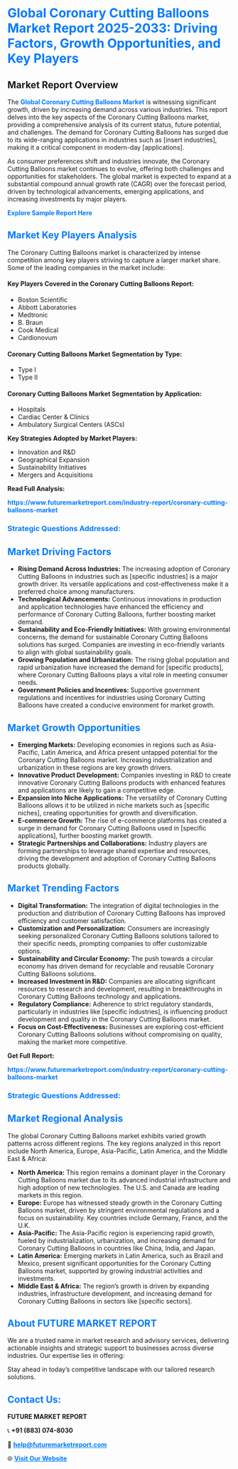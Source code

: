 <h1 style="color: #007BFF;">Global Coronary Cutting Balloons Market Report 2025-2033: Driving Factors, Growth Opportunities, and Key Players</h1>

<section id="overview">
<h2>Market Report Overview</h2>
<p>The <a href="https://www.futuremarketreport.com/industry-report/coronary-cutting-balloons-market" style="color: #007BFF; text-decoration: none;"><strong>Global Coronary Cutting Balloons Market</strong></a> is witnessing significant growth, driven by increasing demand across various industries. This report delves into the key aspects of the Coronary Cutting Balloons market, providing a comprehensive analysis of its current status, future potential, and challenges. The demand for Coronary Cutting Balloons has surged due to its wide-ranging applications in industries such as [insert industries], making it a critical component in modern-day [applications].</p>
<p>As consumer preferences shift and industries innovate, the Coronary Cutting Balloons market continues to evolve, offering both challenges and opportunities for stakeholders. The global market is expected to expand at a substantial compound annual growth rate (CAGR) over the forecast period, driven by technological advancements, emerging applications, and increasing investments by major players.</p>
</section>

<section id="overview">
<p><a href="https://www.futuremarketreport.com/request-sample/reportId=92552" style="color: #007BFF; text-decoration: none;"><strong>Explore Sample Report Here</strong></a></p>
</section>

<section id="key-players">
<h2 style="color: #007BFF;">Market Key Players Analysis</h2>
<p>The Coronary Cutting Balloons market is characterized by intense competition among key players striving to capture a larger market share. Some of the leading companies in the market include:</p>
<h4>Key Players Covered in the Coronary Cutting Balloons Report:</h4>
<ul><li>Boston Scientific</li><li>Abbott Laboratories</li><li>Medtronic</li><li>B. Braun</li><li>Cook Medical</li><li>Cardionovum</li></ul>
<h4>Coronary Cutting Balloons Market Segmentation by Type:</h4>
<ul><li>Type I</li><li>Type II</li></ul>

<h4>Coronary Cutting Balloons Market Segmentation by Application:</h4>
<ul><li>Hospitals</li><li>Cardiac Center &amp; Clinics</li><li>Ambulatory Surgical Centers (ASCs)</li></ul>
<p><strong>Key Strategies Adopted by Market Players:</strong></p>
<ul>
<li>Innovation and R&D</li>
<li>Geographical Expansion</li>
<li>Sustainability Initiatives</li>
<li>Mergers and Acquisitions</li>
</ul>
</section>

<section>
<p><strong>Read Full Analysis: </strong></p><a href="https://www.futuremarketreport.com/industry-report/coronary-cutting-balloons-market" style="color: #007BFF; text-decoration: none;"><strong>https://www.futuremarketreport.com/industry-report/coronary-cutting-balloons-market</strong></a>
<h3 style="color: #007BFF;">Strategic Questions Addressed:</h3>
</section>

<section id="driving-factors">
<h2 style="color: #007BFF;">Market Driving Factors</h2>
<ul>
<li><strong>Rising Demand Across Industries:</strong> The increasing adoption of Coronary Cutting Balloons in industries such as [specific industries] is a major growth driver. Its versatile applications and cost-effectiveness make it a preferred choice among manufacturers.</li>
<li><strong>Technological Advancements:</strong> Continuous innovations in production and application technologies have enhanced the efficiency and performance of Coronary Cutting Balloons, further boosting market demand.</li>
<li><strong>Sustainability and Eco-Friendly Initiatives:</strong> With growing environmental concerns, the demand for sustainable Coronary Cutting Balloons solutions has surged. Companies are investing in eco-friendly variants to align with global sustainability goals.</li>
<li><strong>Growing Population and Urbanization:</strong> The rising global population and rapid urbanization have increased the demand for [specific products], where Coronary Cutting Balloons plays a vital role in meeting consumer needs.</li>
<li><strong>Government Policies and Incentives:</strong> Supportive government regulations and incentives for industries using Coronary Cutting Balloons have created a conducive environment for market growth.</li>
</ul>
</section>

<section id="growth-opportunities">
<h2 style="color: #007BFF;">Market Growth Opportunities</h2>
<ul>
<li><strong>Emerging Markets:</strong> Developing economies in regions such as Asia-Pacific, Latin America, and Africa present untapped potential for the Coronary Cutting Balloons market. Increasing industrialization and urbanization in these regions are key growth drivers.</li>
<li><strong>Innovative Product Development:</strong> Companies investing in R&D to create innovative Coronary Cutting Balloons products with enhanced features and applications are likely to gain a competitive edge.</li>
<li><strong>Expansion into Niche Applications:</strong> The versatility of Coronary Cutting Balloons allows it to be utilized in niche markets such as [specific niches], creating opportunities for growth and diversification.</li>
<li><strong>E-commerce Growth:</strong> The rise of e-commerce platforms has created a surge in demand for Coronary Cutting Balloons used in [specific applications], further boosting market growth.</li>
<li><strong>Strategic Partnerships and Collaborations:</strong> Industry players are forming partnerships to leverage shared expertise and resources, driving the development and adoption of Coronary Cutting Balloons products globally.</li>
</ul>
</section>

<section id="trending-factors">
<h2 style="color: #007BFF;">Market Trending Factors</h2>
<ul>
<li><strong>Digital Transformation:</strong> The integration of digital technologies in the production and distribution of Coronary Cutting Balloons has improved efficiency and customer satisfaction.</li>
<li><strong>Customization and Personalization:</strong> Consumers are increasingly seeking personalized Coronary Cutting Balloons solutions tailored to their specific needs, prompting companies to offer customizable options.</li>
<li><strong>Sustainability and Circular Economy:</strong> The push towards a circular economy has driven demand for recyclable and reusable Coronary Cutting Balloons solutions.</li>
<li><strong>Increased Investment in R&D:</strong> Companies are allocating significant resources to research and development, resulting in breakthroughs in Coronary Cutting Balloons technology and applications.</li>
<li><strong>Regulatory Compliance:</strong> Adherence to strict regulatory standards, particularly in industries like [specific industries], is influencing product development and quality in the Coronary Cutting Balloons market.</li>
<li><strong>Focus on Cost-Effectiveness:</strong> Businesses are exploring cost-efficient Coronary Cutting Balloons solutions without compromising on quality, making the market more competitive.</li>
</ul>
</section>

<section>
<p><strong>Get Full Report: </strong></p><a href="https://www.futuremarketreport.com/industry-report/coronary-cutting-balloons-market" style="color: #007BFF; text-decoration: none;"><strong>https://www.futuremarketreport.com/industry-report/coronary-cutting-balloons-market</strong></a>
<h3 style="color: #007BFF;">Strategic Questions Addressed:</h3>
</section>


<section id="regional-analysis">
<h2 style="color: #007BFF;">Market Regional Analysis</h2>
<p>The global Coronary Cutting Balloons market exhibits varied growth patterns across different regions. The key regions analyzed in this report include North America, Europe, Asia-Pacific, Latin America, and the Middle East & Africa:</p>
<ul>
<li><strong>North America:</strong> This region remains a dominant player in the Coronary Cutting Balloons market due to its advanced industrial infrastructure and high adoption of new technologies. The U.S. and Canada are leading markets in this region.</li>
<li><strong>Europe:</strong> Europe has witnessed steady growth in the Coronary Cutting Balloons market, driven by stringent environmental regulations and a focus on sustainability. Key countries include Germany, France, and the U.K.</li>
<li><strong>Asia-Pacific:</strong> The Asia-Pacific region is experiencing rapid growth, fueled by industrialization, urbanization, and increasing demand for Coronary Cutting Balloons in countries like China, India, and Japan.</li>
<li><strong>Latin America:</strong> Emerging markets in Latin America, such as Brazil and Mexico, present significant opportunities for the Coronary Cutting Balloons market, supported by growing industrial activities and investments.</li>
<li><strong>Middle East & Africa:</strong> The region’s growth is driven by expanding industries, infrastructure development, and increasing demand for Coronary Cutting Balloons in sectors like [specific sectors].</li>
</ul>
</section>

<footer>
<h2 style="color: #007BFF;">About FUTURE MARKET REPORT</h2>
<p>We are a trusted name in market research and advisory services, delivering actionable insights and strategic support to businesses across diverse industries. Our expertise lies in offering:</p>

<p>Stay ahead in today’s competitive landscape with our tailored research solutions.</p>

<h2 style="color: #007BFF;">Contact Us:</h2>
<p><strong>FUTURE MARKET REPORT</strong></p>
<p>📞 <strong>+91 (883) 074-8030</strong></p>
<p>📧 <strong><a href="mailto:help@futuremarketreport.com" style="color: #007BFF;">help@futuremarketreport.com</a></strong></p>
<p>🌐 <strong><a href="https://www.futuremarketreport.com/" style="color: #007BFF;">Visit Our Website</a></strong></p>
</footer>